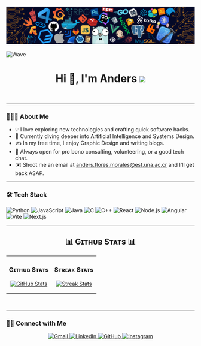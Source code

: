 ![Github Banner](https://github.com/Jaydeep-Yadav/Jaydeep-Yadav/blob/main/banner.png)
<p align="items-center">
  <img src="./assets/Hand%20Wave.gif" width="40" alt="Wave" align="center" />
  <h1 align="center">Hi 👋, I'm Anders <img height="40" src="https://emoji.gg/assets/emoji/7333-parrotdance.gif"></h1>
</p>
<br clear="both" />

---

### 👨🏻‍💻 About Me

- 💡 I love exploring new technologies and crafting quick software hacks.
- 🌱 Currently diving deeper into Artificial Intelligence and Systems Design.
- ✍️ In my free time, I enjoy Graphic Design and writing blogs.
- 💬 Always open for pro bono consulting, volunteering, or a good tech chat.
- ✉️ Shoot me an email at <a href="mailto:anders.flores.morales@est.una.ac.cr">anders.flores.morales@est.una.ac.cr</a> and I'll get back ASAP.

---

### 🛠 Tech Stack

![Python](https://img.shields.io/badge/-Python-05122A?style=flat&logo=python)
![JavaScript](https://img.shields.io/badge/-JavaScript-05122A?style=flat&logo=javascript)
![Java](https://img.shields.io/badge/-Java-05122A?style=flat&logo=Java&logoColor=FFA518)
![C](https://img.shields.io/badge/-C-05122A?style=flat&logo=C&logoColor=A8B9CC)
![C++](https://img.shields.io/badge/-C++-05122A?style=flat&logo=C%2B%2B&logoColor=00599C)
![React](https://img.shields.io/badge/-React-05122A?style=flat&logo=react)
![Node.js](https://img.shields.io/badge/-Node.js-05122A?style=flat&logo=node.js)
![Angular](https://img.shields.io/badge/-Angular-DD0031?style=flat&logo=angular&logoColor=white)
![Vite](https://img.shields.io/badge/-Vite-646CFF?style=flat&logo=vite&logoColor=FFD62E)
![Next.js](https://img.shields.io/badge/-Next.js-000000?style=flat&logo=next.js&logoColor=white)

---

<!--Github stats Table--> 
<h2 align="center">📊 Gɪᴛʜᴜʙ Sᴛᴀᴛs 📊</h2>

<table width="100%">
  <tr>
    <td width="50%">
      <h3 align="center"><strong>Gɪᴛʜᴜʙ Sᴛᴀᴛs</strong></h3>
      <p align="center">
        <a href="https://github.com/FloresAnders">
          <img align="center" src="https://github-readme-stats.vercel.app/api?username=FloresAnders&count_private=true&show_icons=true&theme=great-gatsby" alt="GitHub Stats" />
        </a>
      </p>
    </td>
    <td width="50%">
      <h3 align="center"><strong>Sᴛʀᴇᴀᴋ Sᴛᴀᴛs</strong></h3>
      <p align="center">
        <a href="https://github.com/FloresAnders">
          <img align="center" src="https://streak-stats.demolab.com?user=FloresAnders&theme=youtube-dark" alt="Streak Stats" />
        </a>
      </p>
    </td>
  </tr>
  <tr>
  </tr>
</table>
<br />


---

### 🤝🏻 Connect with Me

<p align="center">
  <a href="mailto:anders.flores.morales@est.una.ac.cr">
    <img src="https://img.shields.io/badge/Gmail-D14836?style=flat&logo=gmail&logoColor=white" alt="Gmail" />
  </a>
  <a href="https://linkedin.com/in/FloresAnders" target="_blank">
    <img src="https://img.shields.io/badge/LinkedIn-0A66C2?style=flat&logo=linkedin&logoColor=white" alt="LinkedIn" />
  </a>
  <a href="https://github.com/FloresAnders" target="_blank">
    <img src="https://img.shields.io/badge/GitHub-181717?style=flat&logo=github&logoColor=white" alt="GitHub" />
  </a>
  <a href="https://instagram.com/flores_anders_" target="_blank">
    <img src="https://img.shields.io/badge/Instagram-E4405F?style=flat&logo=instagram&logoColor=white" alt="Instagram" />
  </a>
</p>
